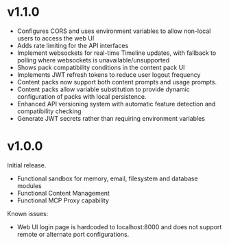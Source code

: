 # v1.1.0

* Configures CORS and uses environment variables to allow non-local users to access the web UI
* Adds rate limiting for the API interfaces
* Implement websockets for real-time Timeline updates, with fallback to polling where websockets is unavailable/unsupported
* Shows pack compatibility conditions in the content pack UI
* Implements JWT refresh tokens to reduce user logout frequency
* Content packs now support both content prompts and usage prompts.
* Content packs allow variable substitution to provide dynamic configuration of packs with local persistence.
* Enhanced API versioning system with automatic feature detection and compatibility checking
* Generate JWT secrets rather than requiring environment variables

# v1.0.0

Initial release.

* Functional sandbox for memory, email, filesystem and database modules
* Functional Content Management
* Functional MCP Proxy capability

Known issues:

* Web UI login page is hardcoded to localhost:8000 and does not support remote or alternate port configurations.
